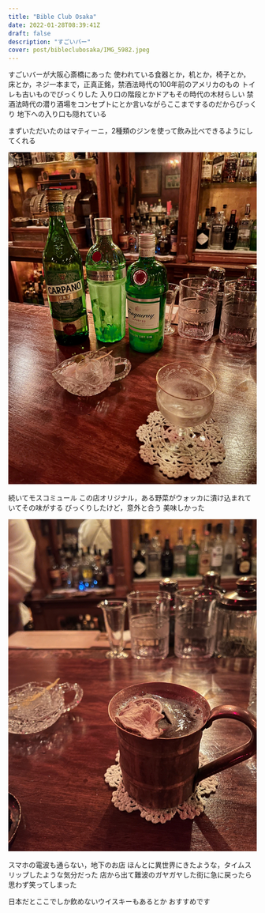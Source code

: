 ```yaml
---
title: "Bible Club Osaka"
date: 2022-01-28T08:39:41Z
draft: false
description: "すごいバー"
cover: post/bibleclubosaka/IMG_5982.jpeg
---
```


すごいバーが大阪心斎橋にあった
使われている食器とか，机とか，椅子とか，床とか，ネジ一本まで，正真正銘，禁酒法時代の100年前のアメリカのもの
トイレも古いものでびっくりした
入り口の階段とかドアもその時代の木材らしい
禁酒法時代の潜り酒場をコンセプトにとか言いながらここまでするのだからびっくり
地下への入り口も隠れている

まずいただいたのはマティーニ，2種類のジンを使って飲み比べできるようにしてくれる

![martini](./IMG_5983.jpeg)

続いてモスコミュール
この店オリジナル，ある野菜がウォッカに漬け込まれていてその味がする
びっくりしたけど，意外と合う
美味しかった

![Moscow Mule](./IMG_5986.jpeg)

スマホの電波も通らない，地下のお店
ほんとに異世界にきたような，タイムスリップしたような気分だった
店から出て難波のガヤガヤした街に急に戻ったら思わず笑ってしまった

日本だとここでしか飲めないウイスキーもあるとか
おすすめです
